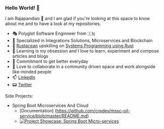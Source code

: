 ### Hello World! 👋

I am Rajapandian 👋 and I am glad if you're looking at this space to know about me and to have a look at my repositories.

- 🎭 Polyglot Software Enginneer from 🇮🇳
- 📶 Specialized in Integrations Solutions, Microservices and Blockchain
- 🔰 [Rustacean](https://www.rustaceans.org) upskilling on [Systems Programming using Rust](https://www.rust-lang.org)
- 📝 Learning is my obsession and I love to learn, experiment and compose articles and blogs
- 🏁 Commitment to get better everyday
- 👐 Love to collaborate in a community driven space and work alongside like-minded people
- 📫 [LinkedIn](https://www.linkedin.com/in/rajapandianc/)
- 📟 [Twitter](https://twitter.com/crpcodes)

Side Projects:

- Spring Boot Microservices And Cloud
  - [Documentation] (https://github.com/crpdev/mssc-oil-service/blob/master/README.md)
  - [![Project Showcase: Spring Boot Micro-services](https://i.ibb.co/cTS4WY2/vlcsnap-2020-09-29-07h08m45s824.png)](https://youtu.be/lC-nW6g55z4)
